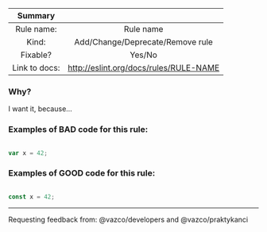<!-- READ THE INSTRUCTIONS AND FILL THE PULL REQUEST -->
<!-- 1) THIS COMMENTS WON'T BE ADDED TO THE PULL REQUEST -->
<!-- 2) DO NOT ADD ANY REVIEWERS - THERE IS A CODE AT THE BOTTOM THAT WILL CALL PEOPLE -->
<!-- 3) BEFORE SUBMITTING CHANGE TO PREVIEW TAB AND MAKE SURE EVERYTHING LOOKS OK! -->


Summary | <!-- Please fill values below: -->
:-----: | :-----:
Rule name: | Rule name
Kind: | Add/Change/Deprecate/Remove rule
Fixable? | Yes/No
Link to docs: | http://eslint.org/docs/rules/RULE-NAME

### Why?
<!-- Please wrote some short explanation -->
I want it, because...

### Examples of BAD code for this rule:
<!-- Could be copied from ESLint docs, or write your own -->

```javascript

var x = 42;

```

### Examples of GOOD code for this rule:
<!-- Could be copied from ESLint docs, or write your own -->

```javascript

const x = 42;

```


<!-- Leave this as it is, this will call eveyone interested in this PR -->
---
Requesting feedback from: @vazco/developers and @vazco/praktykanci
